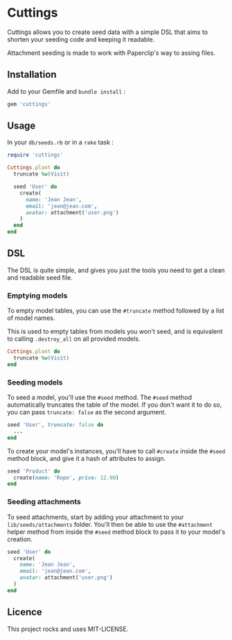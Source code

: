 # Cuttings

Cuttings allows you to create seed data with a simple DSL that aims to shorten
your seeding code and keeping it readable.

Attachment seeding is made to work with Paperclip's way to assing files.

## Installation

Add to your Gemfile and `bundle install` :

```ruby
gem 'cuttings'
```

## Usage

In your `db/seeds.rb` or in a `rake` task :

```ruby
require 'cuttings'

Cuttings.plant do
  truncate %w(Visit)

  seed 'User' do
    create(
      name: 'Jean Jean',
      email: 'jean@jean.com',
      avatar: attachment('user.png')
    )
  end
end
```

## DSL

The DSL is quite simple, and gives you just the tools you need to get a
clean and readable seed file.

### Emptying models

To empty model tables, you can use the `#truncate` method followed by a list
of model names.

This is used to empty tables from models you won't seed, and is equivalent to
calling `.destroy_all` on all provided models.

```ruby
Cuttings.plant do
  truncate %w(Visit)
end
```

### Seeding models

To seed a model, you'll use the `#seed` method.
The `#seed` method automatically truncates the table of the model.
If you don't want it to do so, you can pass `truncate: false` as the second
argument.

```ruby
seed 'User', truncate: false do
  ...
end
```

To create your model's instances, you'll have to call `#create` inside the
`#seed` method block, and give it a hash of attributes to assign.

```ruby
seed 'Product' do
  create(name: 'Rope', price: 12.90)
end
```

### Seeding attachments

To seed attachments, start by adding your attachment to your
`lib/seeds/attachments` folder.
You'll then be able to use the `#attachment` helper method from inside
the `#seed` method block to pass it to your model's creation.

```ruby
seed 'User' do
  create(
    name: 'Jean Jean',
    email: 'jean@jean.com',
    avatar: attachment('user.png')
  )
end
```


## Licence

This project rocks and uses MIT-LICENSE.

